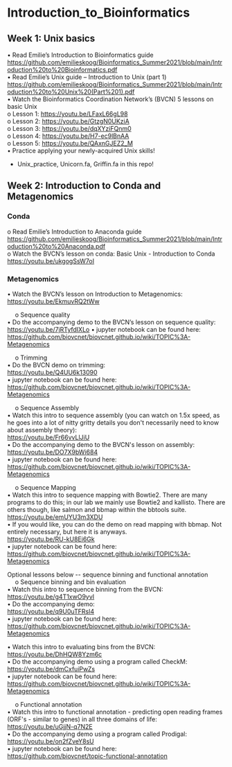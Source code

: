 # Introduction_to_Bioinformatics  
## Week 1: Unix basics
•	Read Emilie’s Introduction to Bioinformatics guide  
https://github.com/emilieskoog/Bioinformatics_Summer2021/blob/main/Introduction%20to%20Bioinformatics.pdf  
•	Read Emilie’s Unix guide – Introduction to Unix (part 1)  
https://github.com/emilieskoog/Bioinformatics_Summer2021/blob/main/Introduction%20to%20Unix%20(Part%201).pdf  
•	Watch the Bioinformatics Coordination Network’s (BVCN) 5 lessons on basic Unix  
o	Lesson 1: https://youtu.be/LFaxL66gL98  
o	Lesson 2: https://youtu.be/GtzgN0UKziA  
o	Lesson 3: https://youtu.be/dqXYziFQnm0  
o	Lesson 4: https://youtu.be/H7-ec9lBnAA  
o	Lesson 5: https://youtu.be/QAxnGJEZ2_M  
• Practice applying your newly-acquired Unix skills!  
- Unix_practice, Unicorn.fa, Griffin.fa in this repo! 


## Week 2: Introduction to Conda and Metagenomics  
### Conda  
o	Read Emilie’s Introduction to Anaconda guide
https://github.com/emilieskoog/Bioinformatics_Summer2021/blob/main/Introduction%20to%20Anaconda.pdf   
o	Watch the BVCN’s lesson on conda: Basic Unix - Introduction to Conda  
https://youtu.be/ukgogSsW7oI  

### Metagenomics  
•	Watch the BVCN’s lesson on Introduction to Metagenomics:  
https://youtu.be/EkmuvRQ2tWw  

&emsp; o	Sequence quality  
•	Do the accompanying demo to the BVCN’s lesson on sequence quality:   
https://youtu.be/7jRTyfdIXLo 
• jupyter notebook can be found here: 
https://github.com/biovcnet/biovcnet.github.io/wiki/TOPIC%3A-Metagenomics  

&emsp; o	Trimming   
•	Do the BVCN demo on trimming:    
https://youtu.be/Q4UU6k13090  
• jupyter notebook can be found here:   
https://github.com/biovcnet/biovcnet.github.io/wiki/TOPIC%3A-Metagenomics   

&emsp; o	Sequence Assembly  
• Watch this intro to sequence assembly (you can watch on 1.5x speed, as he goes into a lot of nitty gritty details you don't necessarily need to know about assembly theory):   
https://youtu.be/Fr66vvLlJiU  
• Do the accompanying demo to the BVCN's lesson on assembly:  
https://youtu.be/DO7X9bWi684  
• jupyter notebook can be found here:   
https://github.com/biovcnet/biovcnet.github.io/wiki/TOPIC%3A-Metagenomics   

&emsp; o	Sequence Mapping  
• Watch this intro to sequence mapping with Bowtie2. There are many programs to do this; in our lab we mainly use Bowtie2 and kallisto. There are others though, like salmon and bbmap within the bbtools suite.  
https://youtu.be/emUYU3m3XDU  
• If you would like, you can do the demo on read mapping with bbmap. Not entirely necessary, but here it is anyways.  
https://youtu.be/RU-kU8Ei6Gk  
• jupyter notebook can be found here:   
https://github.com/biovcnet/biovcnet.github.io/wiki/TOPIC%3A-Metagenomics   

Optional lessons below -- sequence binning and functional annotation  
&emsp; o	Sequence binning and bin evaluation  
• Watch this intro to sequence binning from the BVCN:  
https://youtu.be/g4T1xwO9yvI  
• Do the accompanying demo:   
https://youtu.be/q9U0uTFRsl4  
• jupyter notebook can be found here:   
https://github.com/biovcnet/biovcnet.github.io/wiki/TOPIC%3A-Metagenomics   

• Watch this intro to evaluating bins from the BVCN:  
https://youtu.be/DhHQW8Yzm6c  
• Do the accompanying demo using a program called CheckM: 
https://youtu.be/dmCxfuiPwZs  
• jupyter notebook can be found here:   
https://github.com/biovcnet/biovcnet.github.io/wiki/TOPIC%3A-Metagenomics   

&emsp; o	Functional annotation  
• Watch this intro to functional annotation - predicting open reading frames (ORF's - similar to genes) in all three domains of life:  
https://youtu.be/uGjjN-q7N2E  
• Do the accompanying demo using a program called Prodigal:  
https://youtu.be/on2fZveY8sU  
• jupyter notebook can be found here:   
https://github.com/biovcnet/topic-functional-annotation   
